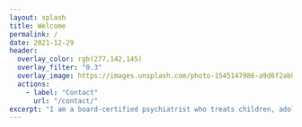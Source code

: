 ```yaml
---
layout: splash
title: Welcome
permalink: /
date: 2021-12-29
header:
  overlay_color: rgb(277,142,145)
  overlay_filter: "0.3"
  overlay_image: https://images.unsplash.com/photo-1545147986-a9d6f2ab03b5?ixlib=rb-1.2.1&ixid=MnwxMjA3fDB8MHxwaG90by1wYWdlfHx8fGVufDB8fHx8&auto=format&fit=crop&w=1600&q=80
  actions:
    - label: "Contact"
      url: "/contact/"
excerpt: "I am a board-certified psychiatrist who treats children, adolescents, and adults. I believe in a holistic approach where I will listen carefully to your personal narrative and seek to understand your current struggles so that we can pursue a comprehensive and effective treatment together. I am experienced in treating a variety of conditions, including mood disorders, anxiety disorders, eating disorders, attention and behavioral issues, and parent-child relational difficulties."
---
```

